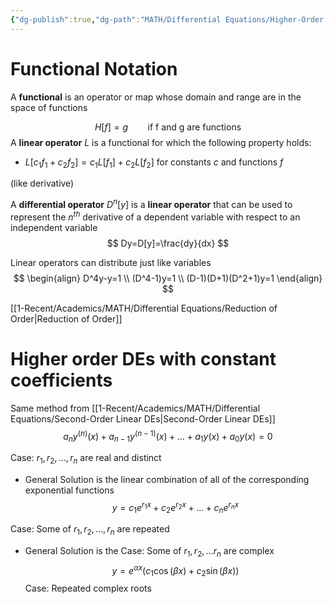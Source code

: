 ```yaml
---
{"dg-publish":true,"dg-path":"MATH/Differential Equations/Higher-Order DEs.md","permalink":"/math/differential-equations/higher-order-d-es/","created":"2024-10-09T14:32:45.775-04:00","updated":"2025-07-08T11:02:52.788-04:00"}
---
```


# Functional Notation

A **functional** is an operator or map whose domain and range are in the space of functions 

$$
H[f]=g \ \ \ \ \ \ \ \text{  if f and g are functions}
$$
A **linear operator** $L$ is a functional for which the following property holds: 
- $L[c_{1}f_{1}+c_{2}f_{2}]=c_{1}L[f_{1}]+c_{2}L[f_{2}]$ for constants $c$ and functions $f$

(like derivative)

A **differential operator** $D^n[y]$ is a **linear operator** that can be used to represent the $n^{th}$ derivative of a dependent variable with respect to an independent variable
$$
Dy=D[y]=\frac{dy}{dx}
$$

Linear operators can distribute just like variables
$$
\begin{align} 
D^4y-y=1 \\
(D^4-1)y=1 \\
(D-1)(D+1)(D^2+1)y=1
\end{align}
$$

[[1-Recent/Academics/MATH/Differential Equations/Reduction of Order\|Reduction of Order]]

# Higher order DEs with constant coefficients

Same method from [[1-Recent/Academics/MATH/Differential Equations/Second-Order Linear DEs\|Second-Order Linear DEs]]
$$
a_{n}y^{(n)}(x)+a_{n-1}y^{(n-1)}(x)+\dots+a_{1}y(x)+a_{0}y(x)=0
$$

Case: $r_{1},r_{2},\dots,r_n$ are real and distinct
- General Solution is the linear combination of all of the corresponding exponential functions
$$
y=c_{1}e^{r_{1}x}+c_{2}e^{r_{2}x}+\dots+c_{n}e^{r_{n}x}
$$

Case: Some of $r_{1},r_{2},\dots,r_{n}$ are repeated
- General Solution is the 
Case: Some of $r_{1},r_{2},\dots r_{n}$ are complex
$$
y=e^{\alpha x}(c_1\cos(\beta x)+c_2\sin(\beta x))
$$
Case: Repeated complex roots

